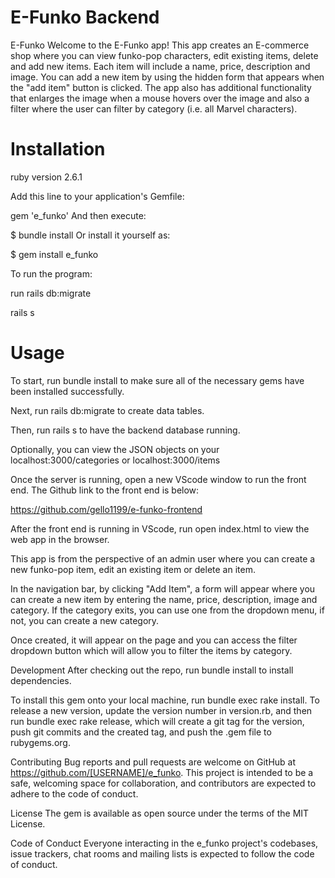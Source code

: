 # E-Funko Backend

E-Funko
Welcome to the E-Funko app! This app creates an E-commerce shop where you can view funko-pop characters, edit existing items, delete and add new items. Each item will include a name, price, description and image. You can add a new item by using the hidden form that appears when the "add item" button is clicked. The app also has additional functionality that enlarges the image when a mouse hovers over the image and also a filter where the user can filter by category (i.e. all Marvel characters).

# Installation

ruby version 2.6.1

Add this line to your application's Gemfile:

gem 'e_funko' And then execute:

$ bundle install Or install it yourself as:

$ gem install e_funko

To run the program:

run rails db:migrate

rails s

# Usage

To start, run bundle install to make sure all of the necessary gems have been installed successfully.

Next, run rails db:migrate to create data tables.

Then, run rails s to have the backend database running.

Optionally, you can view the JSON objects on your localhost:3000/categories or localhost:3000/items

Once the server is running, open a new VScode window to run the front end. The Github link to the front end is below:

https://github.com/gello1199/e-funko-frontend

After the front end is running in VScode, run open index.html to view the web app in the browser.

This app is from the perspective of an admin user where you can create a new funko-pop item, edit an existing item or delete an item. 

In the navigation bar, by clicking "Add Item", a form will appear where you can create a new item by entering the name, price, description, image and category. If the category exits, you can use one from the dropdown menu, if not, you can create a new category.

Once created, it will appear on the page and you can access the filter dropdown button which will allow you to filter the items by category.



Development After checking out the repo, run bundle install to install dependencies.

To install this gem onto your local machine, run bundle exec rake install. To release a new version, update the version number in version.rb, and then run bundle exec rake release, which will create a git tag for the version, push git commits and the created tag, and push the .gem file to rubygems.org.

Contributing Bug reports and pull requests are welcome on GitHub at https://github.com/[USERNAME]/e_funko. This project is intended to be a safe, welcoming space for collaboration, and contributors are expected to adhere to the code of conduct.

License The gem is available as open source under the terms of the MIT License.

Code of Conduct Everyone interacting in the e_funko project's codebases, issue trackers, chat rooms and mailing lists is expected to follow the code of conduct.


